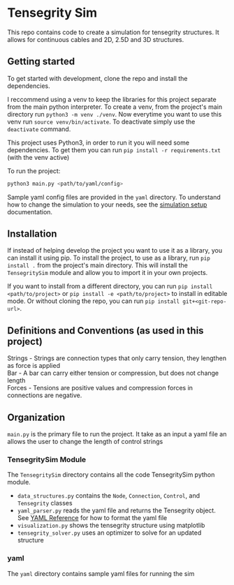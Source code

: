 # Tensegrity Sim

This repo contains code to create a simulation for tensegrity structures. It allows for continuous cables and 2D, 2.5D and 3D structures. 

## Getting started

To get started with development, clone the repo and install the dependencies.

I reccommend using a venv to keep the libraries for this project separate from the main python interpreter. To create a venv, from the project's main directory run `python3 -m venv ./venv`. Now everytime you want to use this venv run `source venv/bin/activate`. To deactivate simply use the `deactivate` command. 

This project uses Python3, in order to run it you will need some dependencies. To get them you can run `pip install -r requirements.txt` (with the venv active)

To run the project:
```bash
python3 main.py <path/to/yaml/config>
```
Sample yaml config files are provided in the `yaml` directory. To understand how to change the simulation to your needs, see the [simulation setup](docs/setup.md) documentation. 

## Installation

If instead of helping develop the project you want to use it as a library, you can install it using pip. To install the project, to use as a library, run `pip install .` from the project's main directory. This will install the `TensegritySim` module and allow you to import it in your own projects.

If you want to install from a different directory, you can run `pip install <path/to/project>` or `pip install -e <path/to/project>` to install in editable mode. Or without cloning the repo, you can run `pip install git+<git-repo-url>`.

## Definitions and Conventions (as used in this project)
Strings - Strings are connection types that only carry tension, they lengthen as force is applied  
Bar - A bar can carry either tension or compression, but does not change length  
Forces - Tensions are positive values and compression forces in connections are negative.

## Organization
`main.py` is the primary file to run the project. It take as an input a yaml file an allows the user to change the length of control strings

### TensegritySim Module
The `TensegritySim` directory contains all the code TensegritySim python module.
* `data_structures.py` contains the `Node`, `Connection`, `Control`, and `Tensegrity` classes
* `yaml_parser.py` reads the yaml file and returns the Tensegrity object. See [YAML Reference](docs/yaml.md) for how to format the yaml file
* `visualization.py` shows the tensegrity structure using matplotlib
* `tensegrity_solver.py` uses an optimizer to solve for an updated structure

### yaml
The `yaml` directory contains sample yaml files for running the sim